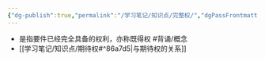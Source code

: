 ```yaml
---
{"dg-publish":true,"permalink":"/学习笔记/知识点/完整权/","dgPassFrontmatter":true,"noteIcon":""}
---
```


- 是指要件已经完全具备的权利，亦称既得权 #背诵/概念  
- [[学习笔记/知识点/期待权#^86a7d5\|与期待权的关系]]
